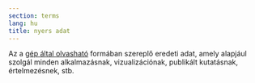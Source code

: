 ```yaml
---
section: terms
lang: hu
title: nyers adat
---
```


Az a [gép által olvasható](../machine-readable/) formában szereplő eredeti adat, amely alapjául szolgál minden alkalmazásnak, vizualizációnak, publikált kutatásnak, értelmezésnek, stb.
